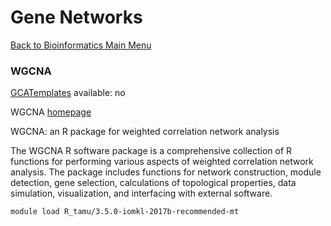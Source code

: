 # Gene Networks

[Back to Bioinformatics Main
Menu](/kb3/Software/Bioinformatics/Bioinformatics/)

### WGCNA

[GCATemplates](/kb3/Software/useful-tools/SW@GCATemplates/ "wikilink") available: no

WGCNA
[homepage](https://horvath.genetics.ucla.edu/html/CoexpressionNetwork/Rpackages/WGCNA/)

WGCNA: an R package for weighted correlation network analysis

The WGCNA R software package is a comprehensive collection of R
functions for performing various aspects of weighted correlation network
analysis. The package includes functions for network construction,
module detection, gene selection, calculations of topological
properties, data simulation, visualization, and interfacing with
external software.

`module load R_tamu/3.5.0-iomkl-2017b-recommended-mt`

